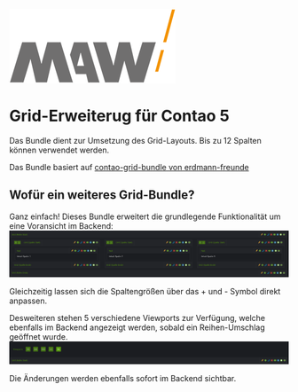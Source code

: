 ![Logo von maniax-at-work.de](docs/logo.png?raw=true)


# Grid-Erweiterug für Contao 5
Das Bundle dient zur Umsetzung des Grid-Layouts. Bis zu 12 Spalten können verwendet werden.

Das Bundle basiert auf [contao-grid-bundle von erdmann-freunde](https://github.com/erdmannfreunde/contao-grid-bundle)

## Wofür ein weiteres Grid-Bundle?
Ganz einfach! Dieses Bundle erweitert die grundlegende Funktionalität um eine Voransicht im Backend:
![Ansicht der Spalten](docs/spaltenansicht.png?raw=true)

Gleichzeitig lassen sich die Spaltengrößen über das + und - Symbol direkt anpassen.

Desweiteren stehen 5 verschiedene Viewports zur Verfügung, welche ebenfalls im Backend angezeigt werden, sobald ein Reihen-Umschlag geöffnet wurde.
![Buttons zum Wehcseln des Viewports](docs/viewports.png?raw=true)

Die Änderungen werden ebenfalls sofort im Backend sichtbar.
